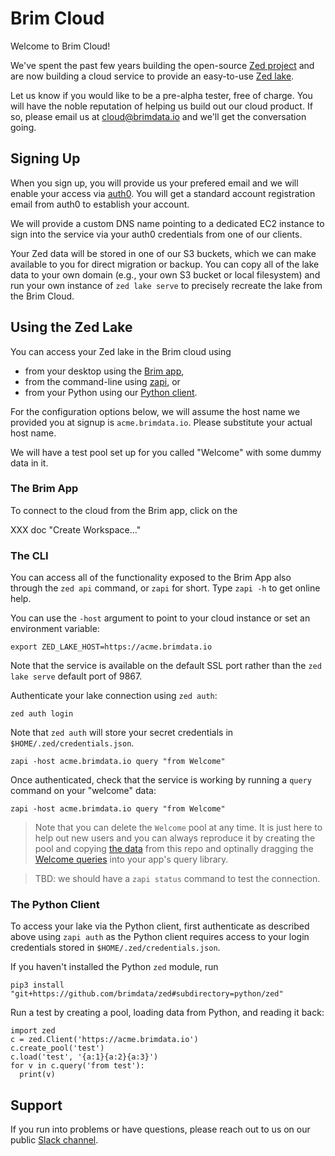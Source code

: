 # Brim Cloud

Welcome to Brim Cloud!

We've spent the past few years building the open-source
[Zed project](https://github.com/brimdata/zed)
and are now building a cloud service to provide an easy-to-use
[Zed lake](https://github.com/brimdata/zed/tree/main/docs/lake).

Let us know if you would like to be a pre-alpha tester, free of charge.
You will have the noble reputation of helping us build out our cloud product.
If so, please email us at cloud@brimdata.io and we'll get the conversation going.

## Signing Up

When you sign up, you will provide us your prefered email
and we will enable your access via [auth0](https://auth0.com/).
You will get a standard account registration email from auth0
to establish your account.

We will provide a custom DNS name pointing to a dedicated EC2 instance
to sign into the service via your auth0 credentials from one of
our clients.

Your Zed data will be stored in one of our S3 buckets, which we can make
available to you for direct migration or backup.  You can copy all of the lake data
to your own domain (e.g., your own S3 bucket or local filesystem) and run your
own instance of `zed lake serve` to precisely recreate the lake from
the Brim Cloud.

## Using the Zed Lake

You can access your Zed lake in the Brim cloud using
* from your desktop using the [Brim app](https://github.com/brimdata/brim),
* from the command-line using [zapi](https://github.com/brimdata/zed/blob/main/cmd/zed/api/command.go), or
* from your Python using our
[Python client](https://github.com/brimdata/zed/tree/main/python/zed).

For the configuration options below, we will assume the host name we provided
you at signup is `acme.brimdata.io`.  Please substitute your actual host name.

We will have a test pool set up for you called "Welcome" with some dummy
data in it.

### The Brim App

To connect to the cloud from the Brim app, click on the

XXX doc "Create Workspace..."

### The CLI

You can access all of the functionality exposed to the Brim App also through
the `zed api` command, or `zapi` for short.  Type `zapi -h` to get online help.

You can use the `-host` argument to point to your cloud instance or set
an environment variable:
```
export ZED_LAKE_HOST=https://acme.brimdata.io
```
Note that the service is available on the default SSL port rather than
the `zed lake serve` default port of 9867.

Authenticate your lake connection using `zed auth`:
```
zed auth login
```
Note that `zed auth` will store your secret credentials in `$HOME/.zed/credentials.json`.

```
zapi -host acme.brimdata.io query "from Welcome"
```

Once authenticated, check that the service is working
by running a `query` command on your "welcome" data:
```
zapi -host acme.brimdata.io query "from Welcome"
```
> Note that you can delete the `Welcome` pool at any time.
> It is just here to help out new users and you can always
> reproduce it by creating the pool and copying
> [the data](welcome.zson) from this repo and optinally dragging the
> [Welcome queries](queries.json) into your app's query library.

> TBD: we should have a `zapi status` command to test the connection.

### The Python Client

To access your lake via the Python client, first authenticate as described
above using `zapi auth` as the Python client requires access to your login
credentials stored in `$HOME/.zed/credentials.json`.

If you haven't installed the Python `zed` module, run
```
pip3 install "git+https://github.com/brimdata/zed#subdirectory=python/zed"
```
Run a test by creating a pool, loading data from Python, and reading it back:
```
import zed
c = zed.Client('https://acme.brimdata.io')
c.create_pool('test')
c.load('test', '{a:1}{a:2}{a:3}')
for v in c.query('from test'):
  print(v)
```

## Support

If you run into problems or have questions, please reach out to us
on our public [Slack channel](https://www.brimdata.io/join-slack).
